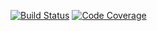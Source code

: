 [![Build Status](https://travis-ci.com/SergeyKarpen/hibernate.svg?branch=master)](https://travis-ci.com/SergeyKarpen/hibernate)
[![Code Coverage](https://codecov.io/github/SergeyKarpen/hibernate/coverage.svg)](https://codecov.io/gh/SergeyKarpen/hibernate)